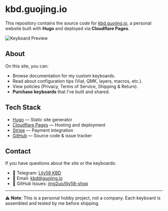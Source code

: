 # kbd.guojing.io

This repository contains the source code for [kbd.guojing.io](https://kbd.guojing.io),
a personal website built with **Hugo** and deployed via **Cloudflare Pages**.

![Keyboard Preview](static/images/keyboard.jpg)

## About

On this site, you can:

- Browse documentation for my custom keyboards.
- Read about configuration tips (Vial, QMK, layers, macros, etc.).
- View policies (Privacy, Terms of Service, Shipping & Return).
- **Purchase keyboards** that I’ve built and shared.

## Tech Stack

- [Hugo](https://gohugo.io/) — Static site generator
- [Cloudflare Pages](https://pages.cloudflare.com/) — Hosting and deployment
- [Stripe](https://stripe.com/) — Payment integration
- [GitHub](https://github.com/jing2uo/lily58-shop) — Source code & issue tracker

## Contact

If you have questions about the site or the keyboards:

- 📱 Telegram: [Lily58 KBD](https://t.me/+v8c4mhUeGGk4NWM9)
- 📧 Email: [kbd@guojing.io](mailto:kbd@guojing.io)
- 🐙 GitHub Issues: [jing2uo/lily58-shop](https://github.com/jing2uo/lily58-shop/issues)

---

⚠️ **Note**: This is a personal hobby project, not a company.
Each keyboard is assembled and tested by me before shipping.
